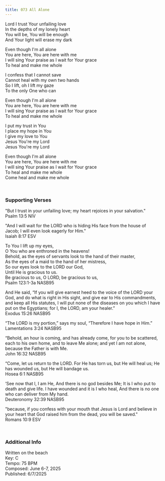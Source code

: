 ```yaml
---
title: 073 All Alone
---
```


Lord I trust Your unfailing love \
In the depths of my lonely heart \
You will be, You will be enough \
And Your light will erase my dark 

Even though I'm all alone \
You are here, You are here with me \
I will sing Your praise as I wait for Your grace \
To heal and make me whole

I confess that I cannot save \
Cannot heal with my own two hands \
So I lift, oh I lift my gaze \
To the only One who can 

Even though I'm all alone \
You are here, You are here with me \
I will sing Your praise as I wait for Your grace \
To heal and make me whole

I put my trust in You \
I place my hope in You \
I give my love to You \
Jesus You're my Lord \
Jesus You're my Lord 

Even though I'm all alone \
You are here, You are here with me \
I will sing Your praise as I wait for Your grace \
To heal and make me whole \
Come heal and make me whole


<br />

### Supporting Verses ###

"But I trust in your unfailing love; my heart rejoices in your salvation." \
Psalm 13:5 NIV

"And I will wait for the LORD who is hiding His face from the house of Jacob; I will even look eagerly for Him." \
Isaiah 8:17 ESV

To You I lift up my eyes, \
O You who are enthroned in the heavens! \
Behold, as the eyes of servants look to the hand of their master, \
As the eyes of a maid to the hand of her mistress, \
So our eyes look to the LORD our God, \
Until He is gracious to us. \
Be gracious to us, O LORD, be gracious to us, \
Psalm 123:1-3a NASB95

And He said, “If you will give earnest heed to the voice of the LORD your God, and do what is right in His sight, and give ear to His commandments, and keep all His statutes, I will put none of the diseases on you which I have put on the Egyptians; for I, the LORD, am your healer.” \
Exodus 15:26 NASB95

“The LORD is my portion,” says my soul, “Therefore I have hope in Him.” \
Lamentations 3:24 NASB95

“Behold, an hour is coming, and has already come, for you to be scattered, each to his own home, and to leave Me alone; and yet I am not alone, because the Father is with Me. \
John 16:32 NASB95

“Come, let us return to the LORD. For He has torn us, but He will heal us; He has wounded us, but He will bandage us. \
Hosea 6:1 NASB95 

‘See now that I, I am He, And there is no god besides Me; It is I who put to death and give life. I have wounded and it is I who heal, And there is no one who can deliver from My hand. \
Deuteronomy 32:39 NASB95 

"because, if you confess with your mouth that Jesus is Lord and believe in your heart that God raised him from the dead, you will be saved." \
Romans 10:9 ESV

<br />

### Additional Info

Written on the beach \
Key: C \
Tempo: 75 BPM \
Composed: June 6-7, 2025 \
Published: 6/7/2025

